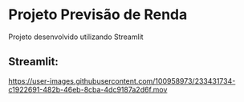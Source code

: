 # Projeto Previsão de Renda

Projeto desenvolvido utilizando Streamlit

## Streamlit:

https://user-images.githubusercontent.com/100958973/233431734-c1922691-482b-46eb-8cba-4dc9187a2d6f.mov


